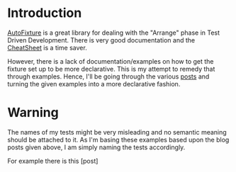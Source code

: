 Introduction
============

[AutoFixture](https://github.com/AutoFixture/AutoFixture) is a great library for dealing with the "Arrange" phase in Test Driven Development. There is very good documentation and the [CheatSheet](https://github.com/AutoFixture/AutoFixture/wiki/Cheat-Sheet) is a time saver. 

However, there is a lack of documentation/examples on how to get the fixture set up to be more declarative. This is my attempt to remedy that through examples. Hence, I'll be going through the various [posts](http://blog.ploeh.dk/tags.html#AutoFixture-ref) and turning the given examples into a more declarative fashion. 

Warning
=======
The names of my tests might be very misleading and no semantic meaning should be attached to it. As I'm basing these examples based upon the blog posts given above, I am simply naming the tests accordingly. 

For example there is this [post]